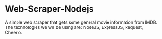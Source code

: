 # Web-Scraper-Nodejs
 A simple web scraper that gets some general movie information from IMDB. The technologies we will be using are:  NodeJS, ExpressJS, Request, Cheerio.
